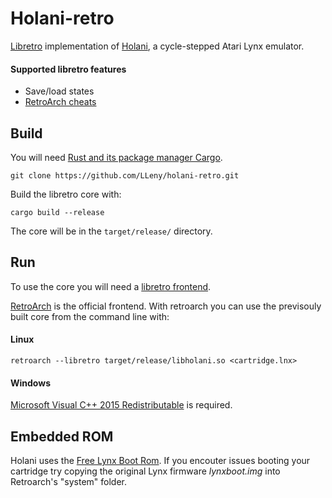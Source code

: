 # Holani-retro
[Libretro](https://www.libretro.com/) implementation of [Holani](https://github.com/LLeny/holani), a cycle-stepped Atari Lynx emulator.

#### Supported libretro features
* Save/load states
* [RetroArch cheats](https://docs.libretro.com/guides/cheat-codes/)

## Build
You will need [Rust and its package manager Cargo](https://www.rust-lang.org/). 

```
git clone https://github.com/LLeny/holani-retro.git
```

Build the libretro core with:

```
cargo build --release
```

The core will be in the `target/release/` directory.

## Run
To use the core you will need a [libretro frontend](https://www.libretro.com/index.php/powered-by-libretro/).

[RetroArch](https://www.retroarch.com/) is the official frontend.
With retroarch you can use the previsouly built core from the command line with:

#### Linux
```
retroarch --libretro target/release/libholani.so <cartridge.lnx>
```

#### Windows
[Microsoft Visual C++ 2015 Redistributable](https://www.microsoft.com/en-us/download/details.aspx?id=52685) is required.

## Embedded ROM
Holani uses the [Free Lynx Boot Rom](http://lynxdev.atari.org). If you encouter issues booting your cartridge try copying the original Lynx firmware *lynxboot.img* into Retroarch's "system" folder.
